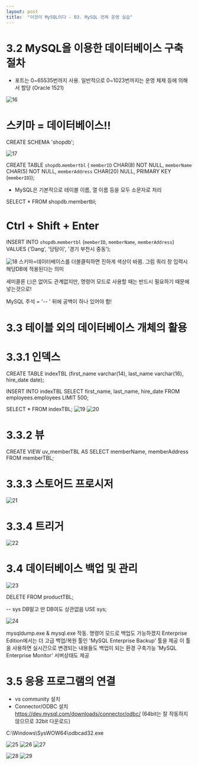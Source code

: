 ```yaml
---
layout: post
title:  "이것이 MySQL이다 - 03. MySQL 전체 운영 실습"
---
```


# 3.2 MySQL을 이용한 데이터베이스 구축 절차
- 포트는 0~65535번까지 사용. 일반적으로 0~1023번까지는 운영 체제 등에 의해서 할당 (Oracle 1521)

![16](https://user-images.githubusercontent.com/86064022/124346831-0241e500-dc1c-11eb-97f3-6c25300a85ac.png)

# 스키마 = 데이터베이스!!
CREATE SCHEMA 'shopdb';

![17](https://user-images.githubusercontent.com/86064022/124347131-e5a6ac80-dc1d-11eb-9475-c2360826ed8f.png)

CREATE TABLE `shopdb`.`membertbl` (
  `memberID` CHAR(8) NOT NULL,
  `memberName` CHAR(5) NOT NULL,
  `memberAddress` CHAR(20) NULL,
  PRIMARY KEY (`memberID`));
  
- MySQL은 기본적으로 테이블 이름, 열 이름 등을 모두 소문자로 처리

SELECT * FROM shopdb.membertbl;
# Ctrl + Shift + Enter
INSERT INTO `shopdb`.`membertbl` (`memberID`, `memberName`, `memberAddress`) VALUES ('Dang', '당탕이', '경기 부천시 중동');

![18](https://user-images.githubusercontent.com/86064022/124347790-5a2f1a80-dc21-11eb-859b-7ebc5aa72042.png)
스키마=데이터베이스를 더블클릭하면 진하게 색상이 바뀜. 그럼 쿼리 창 입력시 해당DB에 적용된다는 의미

세미콜론 (;)은 없어도 관계없지만, 명령어 모드로 사용할 때는 반드시 필요하기 때문에 넣는것으로!

MySQL 주석 = '-- ' 뒤에 공백이 하나 있어야 함!

# 3.3 테이블 외의 데이터베이스 개체의 활용
# 3.3.1 인덱스
CREATE TABLE indexTBL (first_name varchar(14), last_name varchar(16), hire_date date);

INSERT INTO indexTBL
	SELECT first_name, last_name, hire_date
    FROM employees.employees
    LIMIT 500;

SELECT * FROM indexTBL;
![19](https://user-images.githubusercontent.com/86064022/124356175-a2fdc800-dc4f-11eb-9218-be72eb997525.png)
![20](https://user-images.githubusercontent.com/86064022/124356284-2c14ff00-dc50-11eb-9a53-21a26a51f04a.png)

# 3.3.2 뷰
CREATE VIEW uv_memberTBL
AS
	SELECT memberName, memberAddress FROM memberTBL;
  
# 3.3.3 스토어드 프로시저
![21](https://user-images.githubusercontent.com/86064022/124356479-20760800-dc51-11eb-883b-c4ce50f63a98.png)

# 3.3.4 트리거
![22](https://user-images.githubusercontent.com/86064022/124356690-4354ec00-dc52-11eb-9e17-51edabec847f.png)

# 3.4 데이터베이스 백업 및 관리
![23](https://user-images.githubusercontent.com/86064022/124372466-e47c8a80-dcc4-11eb-9f4f-1f1554ac5902.png)

DELETE FROM productTBL;

-- sys DB말고 딴 DB여도 상관없음
USE sys;

![24](https://user-images.githubusercontent.com/86064022/124372531-87cd9f80-dcc5-11eb-906d-61977fcee17f.png)

mysqldump.exe & mysql.exe 작동. 명령어 모드로 백업도 가능하겠지
Enterprise Edition에서는 더 고급 백업/복원 툴인 'MySQL Enterprise Backup' 툴을 제공
이 툴을 사용하면 실시간으로 변경되는 내용들도 백업이 되는 환경 구축가능
'MySQL Enterprise Monitor' 서버상태도 제공

# 3.5 응용 프로그램의 연결
- vs community 설치
- Connector/ODBC 설치
https://dev.mysql.com/downloads/connector/odbc/
(64bit는 잘 작동하지 않으므로 32bit 다운로드)

C:\Windows\SysWOW64\odbcad32.exe

![25](https://user-images.githubusercontent.com/86064022/124385122-6e514580-dd0f-11eb-8817-469124a7a8cb.PNG)
![26](https://user-images.githubusercontent.com/86064022/124385131-727d6300-dd0f-11eb-8775-5fa54cdfdd47.PNG)
![27](https://user-images.githubusercontent.com/86064022/124385154-90e35e80-dd0f-11eb-9087-74cd670db2df.PNG)

![28](https://user-images.githubusercontent.com/86064022/124386410-3a791e80-dd15-11eb-928b-a4d465b4681c.png)
![29](https://user-images.githubusercontent.com/86064022/124386466-8c21a900-dd15-11eb-9468-85e5ceeaf529.png)
